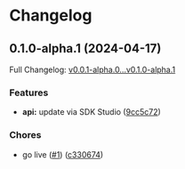# Changelog

## 0.1.0-alpha.1 (2024-04-17)

Full Changelog: [v0.0.1-alpha.0...v0.1.0-alpha.1](https://github.com/riza-io/riza-api-node/compare/v0.0.1-alpha.0...v0.1.0-alpha.1)

### Features

* **api:** update via SDK Studio ([9cc5c72](https://github.com/riza-io/riza-api-node/commit/9cc5c72c33e7edb1606a17117d6e6b22d556cca7))


### Chores

* go live ([#1](https://github.com/riza-io/riza-api-node/issues/1)) ([c330674](https://github.com/riza-io/riza-api-node/commit/c330674ecccde7556ac5e1e4052511b1562f6bb1))
